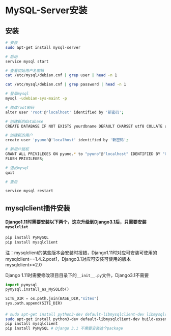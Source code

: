 # MySQL-Server安装

## 安装

```bash
# 安装
sudo apt-get install mysql-server

# 启动
service mysql start

# 查看初始用户名密码
cat /etc/mysql/debian.cnf | grep user | head -n 1

cat /etc/mysql/debian.cnf | grep password | head -n 1

# 登录mysql
mysql -udebian-sys-maint -p
```

```bash
# 修改root密码
alter user 'root'@'localhost' identified by '新密码';

# 创建新的database
CREATE DATABASE IF NOT EXISTS yourdbname DEFAULT CHARSET utf8 COLLATE utf8_general_ci;

# 创建新的用户
create user 'pyuno'@'localhost' identified by '新密码';

# 新用户赋权
GRANT ALL PRIVILEGES ON pyuno.* to "pyuno"@"localhost" IDENTIFIED BY "新密码";
FLUSH PRIVILEGES;

# 退出mysql
quit

# 重启

service mysql restart
```

## mysqlclient插件安装

#### Django1.11时需要安装以下两个，这次升级到Django3.1后，只需要安装`mysqlcliet`

```python
pip install PyMySQL
pip install mysqlclient
```

注：mysqlclient的某些版本会安装时报错，Django1.11时对应可安装可使用的mysqlclient==1.4.2.post1，Django3.1对应可安装可使用的版本mysqlclient>=2.0

Django 1.11时需要修改项目目录下的`__init__.py`文件，Django3.1不需要

```python
import pymysql
pymysql.install_as_MySQLdb()

SITE_DIR = os.path.join(BASE_DIR,"sites")
sys.path.append(SITE_DIR)
```

####

```bash
# sudo apt-get install python3-dev default-libmysqlclient-dev libmysqlclient-dev
sudo apt-get install python3-dev default-libmysqlclient-dev build-essential
pip install mysqlclient
pip install PyMySQL # Django 3.1 不需要安装这个package
```

